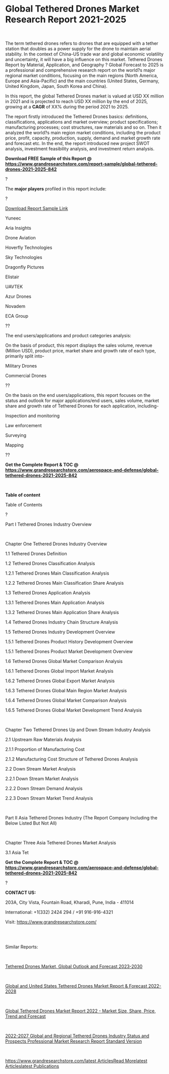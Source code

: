 <h1>Global Tethered Drones Market Research Report 2021-2025</h1><br/><p>The term tethered drones refers to drones that are equipped with a tether station that doubles as a power supply for the drone to maintain aerial stability. In the context of China-US trade war and global economic volatility and uncertainty, it will have a big influence on this market. Tethered Drones Report by Material, Application, and Geography ? Global Forecast to 2025 is a professional and comprehensive research report on the world?s major regional market conditions, focusing on the main regions (North America, Europe and Asia-Pacific) and the main countries (United States, Germany, United Kingdom, Japan, South Korea and China).</p>
 
 
 
 <p>In this report, the global Tethered Drones market is valued at USD XX million in 2021 and is projected to reach USD XX million by the end of 2025, growing at a <strong>CAGR</strong> of XX% during the period 2021 to 2025.</p>
 
 
 
 <p>The report firstly introduced the Tethered Drones basics: definitions, classifications, applications and market overview; product specifications; manufacturing processes; cost structures, raw materials and so on. Then it analyzed the world?s main region market conditions, including the product price, profit, capacity, production, supply, demand and market growth rate and forecast etc. In the end, the report introduced new project SWOT analysis, investment feasibility analysis, and investment return analysis.</p>
 
 
 
 <div><b>Download FREE Sample of this Report @ <a href="https://www.grandresearchstore.com/report-sample/global-tethered-drones-2021-2025-842">https://www.grandresearchstore.com/report-sample/global-tethered-drones-2021-2025-842</a></b></div>
 
 
 
 <p>? </p>
 
 
 
 <p>The <strong>major players</strong> profiled in this report include:</p>
 
 
 
 <p>? </p>
 
 
 
 <p><a href="https://www.grandresearchstore.com/mr-admin/report-sample/global-tethered-drones-2021-2025-842">Download Report Sample Link</a></p>
 
 
 
 <p>Yuneec</p>
 
 
 
 <p>Aria Insights</p>
 
 
 
 <p>Drone Aviation</p>
 
 
 
 <p>Hoverfly Technologies</p>
 
 
 
 <p>Sky Technologies</p>
 
 
 
 <p>Dragonfly Pictures</p>
 
 
 
 <p>Elistair</p>
 
 
 
 <p>UAVTEK</p>
 
 
 
 <p>Azur Drones</p>
 
 
 
 <p>Novadem</p>
 
 
 
 <p>ECA Group</p>
 
 
 
 <p>??</p>
 
 
 
 <p>The end users/applications and product categories analysis:</p>
 
 
 
 <p>On the basis of product, this report displays the sales volume, revenue (Million USD), product price, market share and growth rate of each type, primarily split into-</p>
 
 
 
 <p>Military Drones</p>
 
 
 
 <p>Commercial Drones</p>
 
 
 
 <p>??</p>
 
 
 
 <p>On the basis on the end users/applications, this report focuses on the status and outlook for major applications/end users, sales volume, market share and growth rate of Tethered Drones for each application, including-</p>
 
 
 
 <p>Inspection and monitoring</p>
 
 
 
 <p>Law enforcement</p>
 
 
 
 <p>Surveying</p>
 
 
 
 <p>Mapping</p>
 
 
 
 <p>??</p>
 
 
 
 <div><b>Get the Complete Report & TOC @ <a href="https://www.grandresearchstore.com/aerospace-and-defense/global-tethered-drones-2021-2025-842">https://www.grandresearchstore.com/aerospace-and-defense/global-tethered-drones-2021-2025-842</a></b></div>
 
 
 
 <p><br />
 
 <b>Table of content</b></p>
 
 
 
 <p>Table of Contents<br />
 
 ?<br />
 
 Part I Tethered Drones Industry Overview<br />
 
 <br />
 
 Chapter One Tethered Drones Industry Overview<br />
 
 1.1 Tethered Drones Definition<br />
 
 1.2 Tethered Drones Classification Analysis<br />
 
 1.2.1 Tethered Drones Main Classification Analysis<br />
 
 1.2.2 Tethered Drones Main Classification Share Analysis<br />
 
 1.3 Tethered Drones Application Analysis<br />
 
 1.3.1 Tethered Drones Main Application Analysis<br />
 
 1.3.2 Tethered Drones Main Application Share Analysis<br />
 
 1.4 Tethered Drones Industry Chain Structure Analysis<br />
 
 1.5 Tethered Drones Industry Development Overview<br />
 
 1.5.1 Tethered Drones Product History Development Overview<br />
 
 1.5.1 Tethered Drones Product Market Development Overview<br />
 
 1.6 Tethered Drones Global Market Comparison Analysis<br />
 
 1.6.1 Tethered Drones Global Import Market Analysis<br />
 
 1.6.2 Tethered Drones Global Export Market Analysis<br />
 
 1.6.3 Tethered Drones Global Main Region Market Analysis<br />
 
 1.6.4 Tethered Drones Global Market Comparison Analysis<br />
 
 1.6.5 Tethered Drones Global Market Development Trend Analysis<br />
 
 <br />
 
 Chapter Two Tethered Drones Up and Down Stream Industry Analysis<br />
 
 2.1 Upstream Raw Materials Analysis<br />
 
 2.1.1 Proportion of Manufacturing Cost<br />
 
 2.1.2 Manufacturing Cost Structure of Tethered Drones Analysis<br />
 
 2.2 Down Stream Market Analysis<br />
 
 2.2.1 Down Stream Market Analysis<br />
 
 2.2.2 Down Stream Demand Analysis<br />
 
 2.2.3 Down Stream Market Trend Analysis<br />
 
 <br />
 
 Part II Asia Tethered Drones Industry (The Report Company Including the Below Listed But Not All)<br />
 
 <br />
 
 Chapter Three Asia Tethered Drones Market Analysis<br />
 
 3.1 Asia Tet</p>
 
 
 
 <div><b>Get the Complete Report & TOC @ <a href="https://www.grandresearchstore.com/aerospace-and-defense/global-tethered-drones-2021-2025-842">https://www.grandresearchstore.com/aerospace-and-defense/global-tethered-drones-2021-2025-842</a></b></div>
 
 
 
 <p>? </p>
 
 
 
 <p><b>CONTACT US:</b><br />
 
 203A, City Vista, Fountain Road, Kharadi, Pune, India - 411014<br />
 
 International: +1(332) 2424 294 / +91 916-916-4321<br />
 
 Visit: <a href="https://www.grandresearchstore.com/">https://www.grandresearchstore.com/</a><br />
 
 <br />
 
 <br />
 
 Similar Reports:<br />
 
 <br />
 
 <a href="https://www.grandresearchstore.com/machines/global-tethered-drones-forecast-2023-2030-810">Tethered Drones Market, Global Outlook and Forecast 2023-2030</a><br />
 
 <br />
 
 <a href="https://www.grandresearchstore.com/machines/global-united-states-tethered-drones-2022-2028-934">Global and United States Tethered Drones Market Report & Forecast 2022-2028</a><br />
 
 <br />
 
 <a href="https://www.grandresearchstore.com/machines/global-tethered-drones-2022-182">Global Tethered Drones Market Report 2022 - Market Size, Share, Price, Trend and Forecast</a><br />
 
 <br />
 
 <a href="https://www.grandresearchstore.com/machines/global-regional-tethered-drones-2022-2027-130">2022-2027 Global and Regional Tethered Drones Industry Status and Prospects Professional Market Research Report Standard Version</a><br />
 
 <br />
 
 <a href="https://gyeongbokgung.com">https://www.grandresearchstore.com/</a><a href="https://hallyeomaritime.com">latest Articles</a><a href="https://jingwansa.com">Read More</a><a href="https://nguoiviet.jp/">latest Articles</a><a href="https://www.intelmarketresearch.com/">latest Publications</a></p>